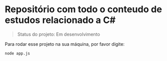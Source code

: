 # Repositório com todo o conteudo de estudos relacionado a C#

> Status do projeto: Em desenvolvimento

Para rodar esse projeto na sua máquina, por favor digite:

```
node app.js
```


